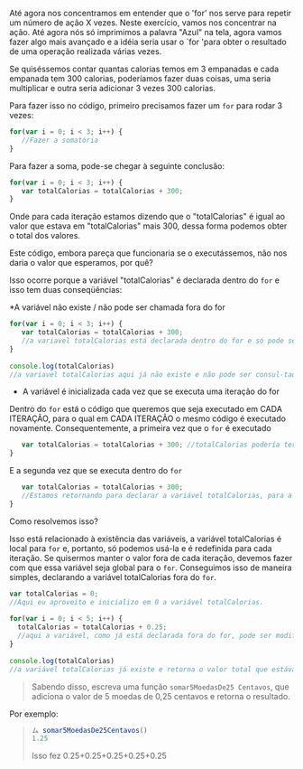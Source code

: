 Até agora nos concentramos em entender que o 'for' nos serve para repetir um número de ação X vezes.
Neste exercício, vamos nos concentrar na ação.
Até agora nós só imprimimos a palavra "Azul" na tela, agora vamos fazer algo mais avançado e a idéia seria usar o `for 'para obter o resultado de uma operação realizada várias vezes.
 
Se quiséssemos contar quantas calorias temos em 3 empanadas e cada empanada tem 300 calorias, poderíamos fazer duas coisas, uma seria multiplicar e outra seria adicionar 3 vezes 300 calorias.

 
Para fazer isso no código, primeiro precisamos fazer um `for` para rodar 3 vezes:

 
 
```javascript
for(var i = 0; i < 3; i++) {
   //Fazer a somatória
}
```
 
Para fazer a soma, pode-se chegar à seguinte conclusão:
 
```javascript
for(var i = 0; i < 3; i++) {
   var totalCalorias = totalCalorias + 300;
}
```
 

Onde para cada iteração estamos dizendo que o "totalCalorias" é igual ao valor que estava em "totalCalorias" mais 300, dessa forma podemos obter o total dos valores.


Este código, embora pareça que funcionaria se o executássemos, não nos daria o valor que esperamos, por quê?
 
Isso ocorre porque a variável "totalCalorias" é declarada dentro do `for` e isso tem duas conseqüências:
 
*A variável não existe / não pode ser chamada fora do for
 
```javascript
for(var i = 0; i < 3; i++) {
   var totalCalorias = totalCalorias + 300; 
   //a variavel totalCalorias está declarada dentro do for e só pode ser usada lá dentro
}
 
console.log(totalCalorias) 
//a variavel totalCalorias aqui já não existe e não pode ser consul-tada
```
 
* A variável é inicializada cada vez que se executa uma iteração do for
 
Dentro do `for` está o código que queremos que seja executado em CADA ITERAÇÃO, para o qual em CADA ITERAÇÃO o mesmo código é executado novamente.
Consequentemente, a primeira vez que o `for` é executado
 
```javascript
   var totalCalorias = totalCalorias + 300; //totalCalorias podería terminar valendo 300
}
```
 
E a segunda vez que se executa dentro do `for`
 
```javascript
   var totalCalorias = totalCalorias + 300; 
   //Estamos retornando para declarar a variável totalCalorias, para a qual não podemos armazenar o valor anterior.
}
```
 
Como resolvemos isso?
 
Isso está relacionado à existência das variáveis, a variável totalCalorias é local para `for` e, portanto, só podemos usá-la e é redefinida para cada iteração. Se quisermos manter o valor fora de cada iteração, devemos fazer com que essa variável seja global para o `for`. Conseguimos isso de maneira simples, declarando a variável totalCalorias fora do `for`.

 
```javascript
var totalCalorias = 0; 
//Aqui eu aproveito e inicializo em 0 a variável totalCalorias.
 
for(var i = 0; i < 5; i++) {
  totalCalorias = totalCalorias + 0.25; 
  //aqui a variável, como já está declarada fora do for, pode ser modificada durante as iterações e não irá "reiniciar"
}
 
console.log(totalCalorias) 
//a variável totalCalorias já existe e retorna o valor total que estávamos procurando.
```
 
> Sabendo disso, escreva uma função `somar5MoedasDe25 Centavos`, que adiciona o valor de 5 moedas de 0,25 centavos e retorna o resultado.
 
Por exemplo:  
>  
> ```javascript
> ム somar5MoedasDe25Centavos()
> 1.25
> ```
> Isso fez 0.25+0.25+0.25+0.25+0.25

